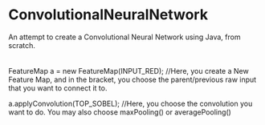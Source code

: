 # ConvolutionalNeuralNetwork
An attempt to create a Convolutional Neural Network using Java, from scratch.
<BR><BR><BR>
FeatureMap a = new FeatureMap(INPUT_RED);
//Here, you create a New Feature Map, and in the bracket, you choose the parent/previous raw input that you want to connect it to. 

a.applyConvolution(TOP_SOBEL); 
//Here, you choose the convolution you want to do. You may also choose maxPooling() or averagePooling()
